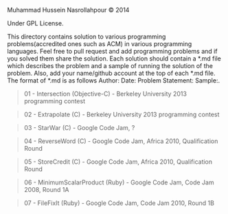 Muhammad Hussein Nasrollahpour © 2014

Under GPL License.

This directory contains solution to various programming problems(accredited ones such as ACM) in various programming languages.
Feel free to pull request and add programming problems and if you solved them share the solution. Each solution should contain a *.md file which describes the problem and a sample of running the solution of the problem.
Also, add your name/github account at the top of each *.md file. The format of *.md is as follows
Author: Date: Problem Statement: Sample:.

<blockquote>01 - Intersection 	       (Objective-C) - Berkeley University 2013 programming contest</blockquote> 
<blockquote>02 - Extrapolate  	       (C)           - Berkeley University 2013 programming contest</blockquote>
<blockquote>03 - StarWar      	       (C)           - Google Code Jam, ?</blockquote>
<blockquote>04 - ReverseWord  	       (C)           - Google Code Jam, Africa 2010, Qualification Round</blockquote>
<blockquote>05 - StoreCredit  	       (C)           - Google Code Jam, Africa 2010, Qualification Round</blockquote>
<blockquote>06 - MinimumScalarProduct  (Ruby)        - Google Code Jam, Code Jam 2008, Round 1A</blockquote>
<blockquote>07 - FileFixIt             (Ruby)        - Google Code Jam, Code Jam 2010, Round 1B</blockqute>
